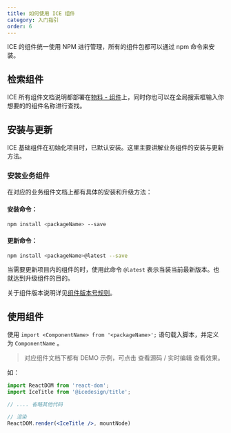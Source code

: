 ```yaml
---
title: 如何使用 ICE 组件
category: 入门指引
order: 6
---
```


ICE 的组件统一使用 NPM 进行管理，所有的组件包都可以通过 npm 命令来安装。

## 检索组件

ICE 所有组件文档说明都部署在[物料 - 组件](#/component)上，同时你也可以在全局搜索框输入你想要的的组件名称进行查找。

## 安装与更新

ICE 基础组件在初始化项目时，已默认安装。这里主要讲解业务组件的安装与更新方法。

### 安装业务组件

在对应的业务组件文档上都有具体的安装和升级方法：

#### 安装命令：

```bash
npm install <packageName> --save
```

#### 更新命令：

```bash
npm install <packageName>@latest --save
```

当需要更新项目内的组件的时，使用此命令 `@latest` 表示当装当前最新版本。也就达到升级组件的目的。

关于组件版本说明详见[组件版本号规则](#/docs/others/version-rules)。

## 使用组件

使用 `import <ComponentName> from '<packageName>';` 语句载入脚本，并定义为 `ComponentName` 。

> 对应组件文档下都有 DEMO 示例，可点击 查看源码 / 实时编辑 查看效果。

如：

```jsx
import ReactDOM from 'react-dom';
import IceTitle from '@icedesign/title';

// .... 省略其他代码

// 渲染
ReactDOM.render(<IceTitle />, mountNode)
```
